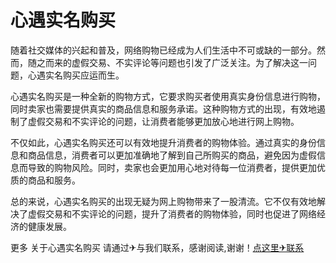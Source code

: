 # 心遇实名购买

随着社交媒体的兴起和普及，网络购物已经成为人们生活中不可或缺的一部分。然而，随之而来的虚假交易、不实评论等问题也引发了广泛关注。为了解决这一问题，心遇实名购买应运而生。

心遇实名购买是一种全新的购物方式，它要求购买者使用真实身份信息进行购物，同时卖家也需要提供真实的商品信息和服务承诺。这种购物方式的出现，有效地遏制了虚假交易和不实评论的问题，让消费者能够更加放心地进行网上购物。

不仅如此，心遇实名购买还可以有效地提升消费者的购物体验。通过真实的身份信息和商品信息，消费者可以更加准确地了解到自己所购买的商品，避免因为虚假信息而导致的购物风险。同时，卖家也会更加用心地对待每一位消费者，提供更加优质的商品和服务。

总的来说，心遇实名购买的出现无疑为网上购物带来了一股清流。它不仅有效地解决了虚假交易和不实评论的问题，提升了消费者的购物体验，同时也促进了网络经济的健康发展。

更多 关于心遇实名购买 请通过✈与我们联系，感谢阅读,谢谢！[点这里✈联系](https://ads.k02.cc)